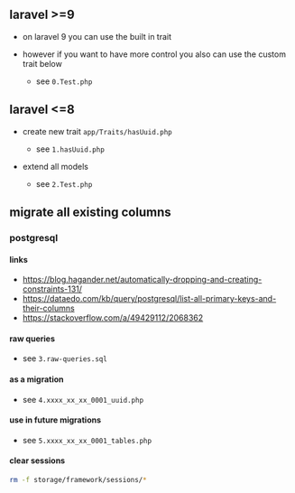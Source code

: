 ## laravel >=9

- on laravel 9 you can use the built in trait
- however if you want to have more control you also can use the custom trait below

  - see `0.Test.php`

## laravel <=8


- create new trait `app/Traits/hasUuid.php`

  - see `1.hasUuid.php`


- extend all models

  - see `2.Test.php`

## migrate all existing columns

### postgresql

#### links

- https://blog.hagander.net/automatically-dropping-and-creating-constraints-131/
- https://dataedo.com/kb/query/postgresql/list-all-primary-keys-and-their-columns
- https://stackoverflow.com/a/49429112/2068362

#### raw queries

- see `3.raw-queries.sql`

#### as a migration

- see `4.xxxx_xx_xx_0001_uuid.php`

#### use in future migrations

- see `5.xxxx_xx_xx_0001_tables.php`

#### clear sessions

```sh
rm -f storage/framework/sessions/*
```
